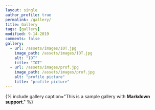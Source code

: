 ```yaml
---
layout: single
author_profile: true
permalink: /gallery/
title: Gallery
tags: [gallery]
modified: 9-14-2019
comments: false
gallery:
  - url: /assets/images/IOT.jpg
    image_path: /assets/images/IOT.jpg
    alt: "IOT"
    title: "IOT"
  - url: /assets/images/prof.jpg
    image_path: /assets/images/prof.jpg
    alt: "profile picture"
    title: "profile picture"    
---
```


{% include gallery caption="This is a sample gallery with **Markdown support**." %}

